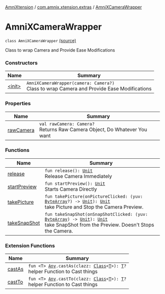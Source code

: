 [AmniXtension](../../index.md) / [com.amnix.xtension.extras](../index.md) / [AmniXCameraWrapper](./index.md)

# AmniXCameraWrapper

`class AmniXCameraWrapper` [(source)](https://github.com/AmniX/AmniXTension/tree/master/AmniXtension/src/main/java/com/amnix/xtension/extras/AmniXCameraWrapper.kt#L23)

Class to wrap Camera and Provide Ease Modifications

### Constructors

| Name | Summary |
|---|---|
| [&lt;init&gt;](-init-.md) | `AmniXCameraWrapper(camera: Camera?)`<br>Class to wrap Camera and Provide Ease Modifications |

### Properties

| Name | Summary |
|---|---|
| [rawCamera](raw-camera.md) | `val rawCamera: Camera?`<br>Returns Raw Camera Object, Do Whatever You want |

### Functions

| Name | Summary |
|---|---|
| [release](release.md) | `fun release(): `[`Unit`](https://kotlinlang.org/api/latest/jvm/stdlib/kotlin/-unit/index.html)<br>Release Camera Immediately |
| [startPreview](start-preview.md) | `fun startPreview(): `[`Unit`](https://kotlinlang.org/api/latest/jvm/stdlib/kotlin/-unit/index.html)<br>Starts Camera Directly |
| [takePicture](take-picture.md) | `fun takePicture(onPictureClicked: (yuv: `[`ByteArray`](https://kotlinlang.org/api/latest/jvm/stdlib/kotlin/-byte-array/index.html)`?) -> `[`Unit`](https://kotlinlang.org/api/latest/jvm/stdlib/kotlin/-unit/index.html)`): `[`Unit`](https://kotlinlang.org/api/latest/jvm/stdlib/kotlin/-unit/index.html)<br>take Picture and Stop the Camera Preview. |
| [takeSnapShot](take-snap-shot.md) | `fun takeSnapShot(onSnapShotClicked: (yuv: `[`ByteArray`](https://kotlinlang.org/api/latest/jvm/stdlib/kotlin/-byte-array/index.html)`) -> `[`Unit`](https://kotlinlang.org/api/latest/jvm/stdlib/kotlin/-unit/index.html)`): `[`Unit`](https://kotlinlang.org/api/latest/jvm/stdlib/kotlin/-unit/index.html)<br>take SnapShot from the Preview. Doesn't Stops the Camera. |

### Extension Functions

| Name | Summary |
|---|---|
| [castAs](../../com.amnix.xtension.extensions/kotlin.-any/cast-as.md) | `fun <T> `[`Any`](https://kotlinlang.org/api/latest/jvm/stdlib/kotlin/-any/index.html)`.castAs(clazz: `[`Class`](http://docs.oracle.com/javase/6/docs/api/java/lang/Class.html)`<`[`T`](../../com.amnix.xtension.extensions/kotlin.-any/cast-as.md#T)`>): `[`T`](../../com.amnix.xtension.extensions/kotlin.-any/cast-as.md#T)`?`<br>helper Function to Cast things |
| [castTo](../../com.amnix.xtension.extensions/kotlin.-any/cast-to.md) | `fun <T> `[`Any`](https://kotlinlang.org/api/latest/jvm/stdlib/kotlin/-any/index.html)`.castTo(clazz: `[`Class`](http://docs.oracle.com/javase/6/docs/api/java/lang/Class.html)`<`[`T`](../../com.amnix.xtension.extensions/kotlin.-any/cast-to.md#T)`>): `[`T`](../../com.amnix.xtension.extensions/kotlin.-any/cast-to.md#T)`?`<br>helper Function to Cast things |
